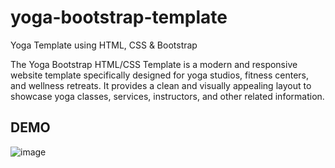 # yoga-bootstrap-template
Yoga Template using  HTML, CSS &amp; Bootstrap 

The Yoga Bootstrap HTML/CSS Template is a modern and responsive website template specifically designed for yoga studios, fitness centers, and wellness retreats. It provides a clean and visually appealing layout to showcase yoga classes, services, instructors, and other related information.

## DEMO

![image](https://github.com/Nikunj3333/yoga-bootstrap-template/assets/116086288/ed354d35-b18d-4ace-aa62-253b92be27ec)
